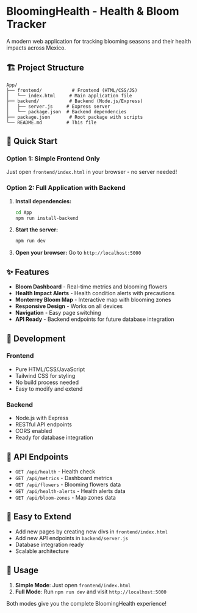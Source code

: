 # BloomingHealth - Health & Bloom Tracker

A modern web application for tracking blooming seasons and their health impacts across Mexico.

## 🏗️ Project Structure

```
App/
├── frontend/           # Frontend (HTML/CSS/JS)
│   └── index.html     # Main application file
├── backend/           # Backend (Node.js/Express)
│   ├── server.js     # Express server
│   └── package.json  # Backend dependencies
├── package.json       # Root package with scripts
└── README.md         # This file
```

## 🚀 Quick Start

### Option 1: Simple Frontend Only
Just open `frontend/index.html` in your browser - no server needed!

### Option 2: Full Application with Backend
1. **Install dependencies:**
   ```bash
   cd App
   npm run install-backend
   ```

2. **Start the server:**
   ```bash
   npm run dev
   ```

3. **Open your browser:**
   Go to `http://localhost:5000`

## ✨ Features

- **Bloom Dashboard** - Real-time metrics and blooming flowers
- **Health Impact Alerts** - Health condition alerts with precautions
- **Monterrey Bloom Map** - Interactive map with blooming zones
- **Responsive Design** - Works on all devices
- **Navigation** - Easy page switching
- **API Ready** - Backend endpoints for future database integration

## 🔧 Development

### Frontend
- Pure HTML/CSS/JavaScript
- Tailwind CSS for styling
- No build process needed
- Easy to modify and extend

### Backend
- Node.js with Express
- RESTful API endpoints
- CORS enabled
- Ready for database integration

## 📡 API Endpoints

- `GET /api/health` - Health check
- `GET /api/metrics` - Dashboard metrics
- `GET /api/flowers` - Blooming flowers data
- `GET /api/health-alerts` - Health alerts data
- `GET /api/bloom-zones` - Map zones data

## 🎯 Easy to Extend

- Add new pages by creating new divs in `frontend/index.html`
- Add new API endpoints in `backend/server.js`
- Database integration ready
- Scalable architecture

## 📱 Usage

1. **Simple Mode**: Just open `frontend/index.html`
2. **Full Mode**: Run `npm run dev` and visit `http://localhost:5000`

Both modes give you the complete BloomingHealth experience!
